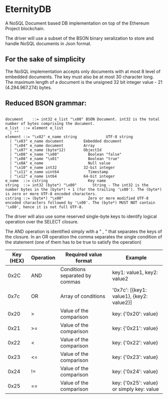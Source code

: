 # EternityDB
A NoSQL Document based DB implementation on top of the Ethereum Project blockchain.

The driver will use a subset of the BSON binary seralization to store and handle NoSQL documents in Json format.

For the sake of simplicity
--------------------------
The NoSQL implementation accepts only documents with at most 8 level of embedded documents.
The key must also be at most 30 character long.
The maximum length of a document is the unsigned 32 bit integer value - 21 (4.294.967.274) bytes.


Reduced BSON grammar:
-------------
<pre><code>
document	::=	int32 e_list "\x00"	BSON Document. int32 is the total number of bytes comprising the document.
e_list	::=	element e_list
  |	""
element	::=	"\x02" e_name string	         UTF-8 string
  |	"\x03" e_name document	       Embedded document
  |	"\x04" e_name document	       Array
  |	"\x07" e_name (byte*12)	       ObjectId
  |	"\x08" e_name "\x00"	         Boolean "false"
  |	"\x08" e_name "\x01"	         Boolean "true"
  |	"\x0A" e_name	                 Null value
  |	"\x10" e_name int32	           32-bit integer
  |	"\x11" e_name uint64	         Timestamp
  |	"\x12" e_name int64	           64-bit integer
e_name	::=	cstring	                 Key name
string	::=	int32 (byte*) "\x00"	   String - The int32 is the number bytes in the (byte*) + 1 (for the trailing '\x00'). The (byte*) is zero or more UTF-8 encoded characters.
cstring	::=	(byte*) "\x00"	         Zero or more modified UTF-8 encoded characters followed by '\x00'. The (byte*) MUST NOT contain '\x00', hence it is not full UTF-8.
</code></pre>

The driver will also use some reserved single-byte keys to identify logical operation over the SELECT closure.

The AND operation is identified simply with a " , " that separates the keys of the closure.
In an OR operation the comma separates the single condition of the statement (one of them has to be true to satisfy the operation)

| Key (HEX) | Operation | Required value format | Example |
| --------- | --------- | --------------------- | ------- |
| 0x2C | AND | Conditions separated by commas | key1: value1, key2: value2 |
| 0x7c | OR | Array of conditions | '0x7c': [{key1: value1}, {key2: value2}] |
| 0x20 | > | Value of the comparison | key: {'0x20': value} |
| 0x21 | >= | Value of the comparison | key: {'0x21': value} |
| 0x22 | < | Value of the comparison | key: {'0x22': value} |
| 0x23 | <= | Value of the comparison | key: {'0x23': value} |
| 0x24 | != | Value of the comparison | key: {'0x24': value} |
| 0x25 | == | Value of the comparison | key: {'0x25': value} or simply key: value |
